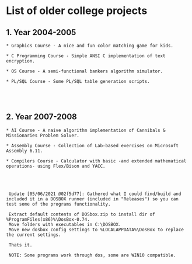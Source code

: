   List of older college projects   
============================================================================

## 1. Year 2004-2005

    * Graphics Course - A nice and fun color matching game for kids.

    * C Programming Course - Simple ANSI C implementation of text encryption.

    * OS Course - A semi-functional bankers algorithm simulator.

    * PL/SQL Course - Some PL/SQL table generation scripts.

     

<br>&nbsp;

## 2. Year 2007-2008

    * AI Course - A naive algorithm implementation of Cannibals & Missionaries Problem Solver.

    * Assembly Course - Collection of Lab-based exercises on Microsoft Assembly 6.11.

    * Compilers Course - Calculator with basic -and extended mathematical operations- using Flex/Bison and YACC.



<br>
&nbsp;
&nbsp;

     Update [05/06/2021 @02f5d77]: Gathered what I could find/build and included it in a DOSBOX runner (included in "Releases") so you can test some of the programs functionality.
     
     Extract default contents of DOSbox.zip to install dir of %ProgramFiles(x86)%\DosBox-0.74.
     Move folders with executables in C:\DOSBOX.
     Move new dosbox config settings to %LOCALAPPDATA%\DosBox to replace the current settings.

     Thats it.

     NOTE: Some programs work through dos, some are WIN10 compatible.